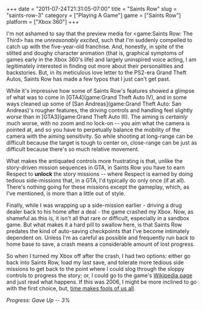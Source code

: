 +++
date = "2011-07-24T21:31:05-07:00"
title = "Saints Row"
slug = "saints-row-3"
category = ["Playing A Game"]
game = ["Saints Row"]
platform = ["Xbox 360"]
+++

I'm not ashamed to say that the preview media for <game:Saints Row: The Third> has me <i>unreasonably excited</i>, such that I'm suddenly compelled to catch up with the five-year-old franchise.  And, honestly, in spite of the stilted and doughy character animation (that is, graphical symptoms of games early in the Xbox 360's life) and largely uninspired voice acting, I am legitimately interested in finding out more about their personalities and backstories.  But, in its meticulous love letter to the PS2-era Grand Theft Autos, Saints Row has made a few typos that I just can't get past.

While it's impressive how some of Saints Row's features showed a glimpse of what was to come in [GTA4](game:Grand Theft Auto IV), and in some ways cleaned up some of [San Andreas](game:Grand Theft Auto: San Andreas)'s rougher features, the driving controls and handling feel slightly <i>worse</i> than in [GTA3](game:Grand Theft Auto III).  The aiming is <i>certainly</i> much worse, with no zoom and no lock-on -- you aim what the camera is pointed at, and so you have to perpetually balance the mobility of the camera with the aiming sensitivity.  So while shooting at long-range can be difficult because the target is tough to center on, close-range can be just as difficult because there's so much relative movement.

What makes the antiquated controls more frustrating is that, unlike the story-driven mission sequences in GTA, in Saints Row you have to earn Respect to <b>unlock</b> the story missions -- where Respect is earned by doing tedious side-missions that, in a GTA, I'd typically do only once (if at all).  There's nothing going for these missions except the gameplay, which, as I've mentioned, is more than a little out of style.

Finally, while I was wrapping up a side-mission earlier - driving a drug dealer back to his home after a deal - the game crashed my Xbox.  Now, as shameful as this is, it isn't all that rare or difficult, especially in a sandbox game.  But what makes it a hard pill to swallow here, is that Saints Row predates the kind of auto-saving checkpoints that I've become intimately dependent on.  Unless I'm as careful as possible and frequently run back to home base to save, a crash means a considerable amount of lost progress.

So when I turned my Xbox off after the crash, I had two options: either go back into Saints Row, load my last save, and tolerate more tedious side missions to get back to the point where I could slog through the sloppy controls to progress the story; or, I could go to the game's <a href="http://en.wikipedia.org/wiki/Saints_Row">Wikipedia page</a> and just read what happens.  If this was 2006, I might be more inclined to go with the first choice, but, <a href="http://www.imdb.com/title/tt0584442/quotes?qt=qt0399218">time makes fools of us all</a>.

<i>Progress: Gave Up -- 3%</i>